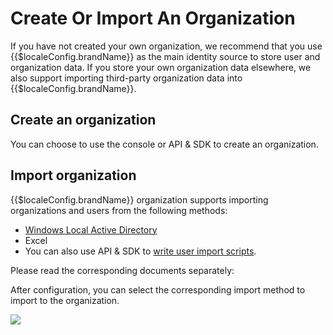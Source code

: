 # Create Or Import An Organization

<LastUpdated/>

If you have not created your own organization, we recommend that you use {{$localeConfig.brandName}} as the main identity source to store user and organization data. If you store your own organization data elsewhere, we also support importing third-party organization data into {{$localeConfig.brandName}}.

## Create an organization

You can choose to use the console or API & SDK to create an organization.

<StackSelector snippet="create-org" selectLabel="选择方式" :order="['dashboard', 'java', 'javascript']"/>

## Import organization

{{$localeConfig.brandName}} organization supports importing organizations and users from the following methods:

- [Windows Local Active Directory](https://en.wikipedia.org/wiki/Active_Directory)
- Excel
- You can also use API & SDK to [write user import scripts](/docs/guides/migrations/use-api.md).

Please read the corresponding documents separately:

<StackSelector snippet="import-org" selectLabel="选择导入方式" :order="['wechat-work', 'dingtalk', 'excel', 'ldap', 'active-directory']"/>

After configuration, you can select the corresponding import method to import to the organization.

![](~@imagesEnUs/guides/org/import-org.jpg)
